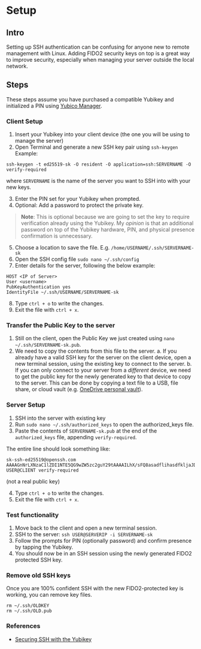 # Setup
## Intro
Setting up SSH authentication can be confusing for anyone new to remote management with Linux. Adding FIDO2 security keys on top is a great way to improve security, especially when managing your server outside the local network.

## Steps
These steps assume you have purchased a compatible Yubikey and initialized a PIN using [Yubico Manager](https://www.yubico.com/support/download/yubikey-manager/).

### Client Setup
1. Insert your Yubikey into your client device (the one you will be using to manage the server)
2. Open Terminal and generate a new SSH key pair using `ssh-keygen`
Example:
```
ssh-keygen -t ed25519-sk -O resident -O application=ssh:SERVERNAME -O verify-required
```
where `SERVERNAME` is the name of the server you want to SSH into with your new keys.

3. Enter the PIN set for your Yubikey when prompted.
4. Optional: Add a password to protect the private key.

> **Note**: This is optional because we are going to set the key to require verification already using the Yubikey. My *opinion* is that an additional password on top of the Yubikey hardware, PIN, and physical presence confirmation is unnecessary.

5. Choose a location to save the file. E.g. `/home/USERNAME/.ssh/SERVERNAME-sk` 
6. Open the SSH config file `sudo nano ~/.ssh/config`
7. Enter details for the server, following the below example:
```
HOST <IP of Server>
User <username>
PubKeyAuthentication yes
IdentityFile ~/.ssh/USERNAME/SERVERNAME-sk
```
8. Type `ctrl + o` to write the changes.
9. Exit the file with `ctrl + x`.

### Transfer the Public Key to the server
1. Still on the client, open the Public Key we just created using `nano ~/.ssh/SERVERNAME-sk.pub`.
2. We need to copy the contents from this file to the server. 
  a. If you already have a valid SSH key for the server on the client device, open a new terminal session, using the existing key to connect to the server.
  b. If you can only connect to your server from a *different* device, we need to get the public key for the newly generated key to that device to copy to the server. This can be done by copying a text file to a USB, file share, or cloud vault (e.g. [OneDrive personal vault](https://www.microsoft.com/en-us/microsoft-365/onedrive/personal-vault)). 

### Server Setup
1. SSH into the server with existing key
2. Run `sudo nano ~/.ssh/authorized_keys` to open the authorized_keys file.
3. Paste the contents of `SERVERNAME-sk.pub` at the end of the `authorized_keys` file, appending `verify-required`.

The entire line should look something like:
```
sk-ssh-ed25519@openssh.com AAAAGnNrLXNzaC1lZDI1NTE5QG9wZW5zc2guY29tAAAAILhX/sFQ8asadflihasdfkljaJDAUDFNkdjfDpakjdfjdWwwMQ== USER@CLIENT verify-required
```
(not a real public key)

4. Type `ctrl + o` to write the changes.
5. Exit the file with `ctrl + x`.

### Test functionality
1. Move back to the client and open a new terminal session.
2. SSH to the server: `ssh USER@SERVERIP -i SERVERNAME-sk`
3. Follow the prompts for PIN (optionally password) and confirm presence by tapping the Yubikey.
4. You should now be in an SSH session using the newly generated FIDO2 protected SSH key.

### Remove old SSH keys
Once you are 100% confident SSH with the new FIDO2-protected key is working, you can remove key files.

```
rm ~/.ssh/OLDKEY
rm ~/.ssh/OLD.pub
```

### References
- [Securing SSH with the Yubikey](https://developers.yubico.com/SSH/)
